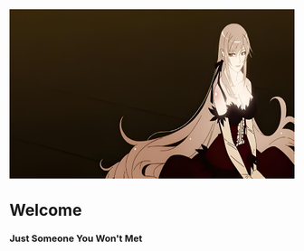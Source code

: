 <img align="center" alt="coding" width="100%" height="300" src="https://github.com/m-soid/m-soid/blob/main/img/1720f3c7-7018-4c3e-880a-9f4e28b9efcb.jpg">

<h1>Welcome</h1>
<h3>Just Someone You Won't Met</h3>
